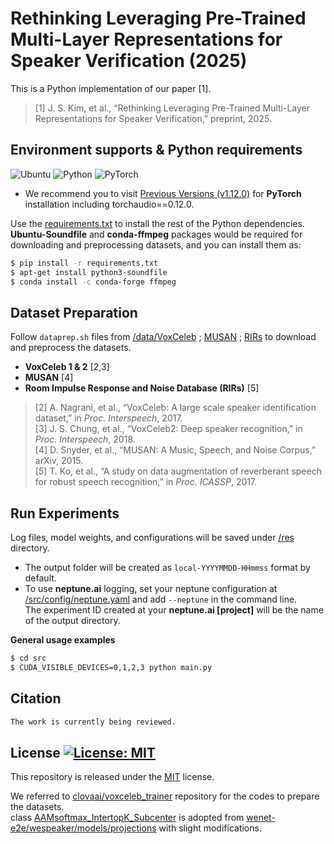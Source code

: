 # Rethinking Leveraging Pre-Trained Multi-Layer Representations for Speaker Verification (2025)

This is a Python implementation of our paper [1].  
> [1] J. S. Kim, et al., “Rethinking Leveraging Pre-Trained Multi-Layer Representations for Speaker Verification,” preprint, 2025.

## Environment supports & Python requirements
![Ubuntu](https://img.shields.io/badge/Ubuntu-20.04+-E95420?style=for-the-badge&logo=ubuntu&logoColor=E95420)
![Python](https://img.shields.io/badge/Python-3.8.8-3670A0?style=for-the-badge&logo=python&logoColor=ffdd54)
![PyTorch](https://img.shields.io/badge/PyTorch-1.12.0-%23EE4C2C?style=for-the-badge&logo=PyTorch&logoColor=%23EE4C2C)   
* We recommend you to visit [Previous Versions (v1.12.0)](https://pytorch.org/get-started/previous-versions/#v1120) for **PyTorch** installation including torchaudio==0.12.0.

Use the [requirements.txt](/requirements.txt) to install the rest of the Python dependencies.   
**Ubuntu-Soundfile** and **conda-ffmpeg** packages would be required for downloading and preprocessing datasets, and you can install them as:

```bash
$ pip install -r requirements.txt
$ apt-get install python3-soundfile
$ conda install -c conda-forge ffmpeg
```

## Dataset Preparation
Follow ```dataprep.sh``` files from [/data/VoxCeleb](/data/VoxCeleb) ; [MUSAN](/data/MUSAN) ; [RIRs](/data/RIRs) to download and preprocess the datasets.    

* **VoxCeleb 1 & 2** [2,3]  
* **MUSAN** [4]  
* **Room Impulse Response and Noise Database (RIRs)** [5]  
> [2] A. Nagrani, et al., “VoxCeleb: A large scale speaker identification dataset,” in _Proc. Interspeech_, 2017.  
> [3] J. S. Chung, et al., “VoxCeleb2: Deep speaker recognition,” in _Proc. Interspeech_, 2018.    
> [4] D. Snyder, et al., “MUSAN: A Music, Speech, and Noise Corpus,” arXiv, 2015.  
> [5] T. Ko, et al., “A study on data augmentation of reverberant speech for robust speech recognition,” in _Proc. ICASSP_, 2017.

## Run Experiments
Log files, model weights, and configurations will be saved under [/res](/res) directory.
* The output folder will be created as ```local-YYYYMMDD-HHmmss``` format by default.
* To use **neptune.ai** logging, set your neptune configuration at [/src/config/neptune.yaml](/src/config/neptune.yaml) and add ```--neptune``` in the command line.  
  The experiment ID created at your **neptune.ai [project]** will be the name of the output directory.

**General usage examples**
```bash
$ cd src
$ CUDA_VISIBLE_DEVICES=0,1,2,3 python main.py
```

## Citation
```bash
The work is currently being reviewed.
```

## License [![License: MIT](https://img.shields.io/badge/License-MIT-yellow.svg)](https://opensource.org/licenses/MIT)
This repository is released under the [MIT](https://choosealicense.com/licenses/mit/) license.

We referred to [clovaai/voxceleb_trainer](https://github.com/clovaai/voxceleb_trainer) repository for the codes to prepare the datasets.  
class [AAMsoftmax_IntertopK_Subcenter](/src/loss.py) is adopted from [wenet-e2e/wespeaker/models/projections](https://github.com/wenet-e2e/wespeaker/blob/c9ec537b53fe1e04525be74b2550ee95bed3a891/wespeaker/models/projections.py#L243) with slight modifications.
